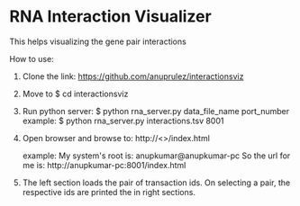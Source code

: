 # RNA Interaction Visualizer

This helps visualizing the gene pair interactions

How to use:

1. Clone the link: https://github.com/anuprulez/interactionsviz

2. Move to $ cd interactionsviz

3. Run python server: $ python rna_server.py data_file_name port_number
   example: $ python rna_server.py interactions.tsv 8001

4. Open browser and browse to: http://<<your domain name:port>>/index.html
   
   example: My system's root is: anupkumar@anupkumar-pc
   So the url for me is: http://anupkumar-pc:8001/index.html

5. The left section loads the pair of transaction ids. On selecting a pair, the respective ids are printed the in right sections.
